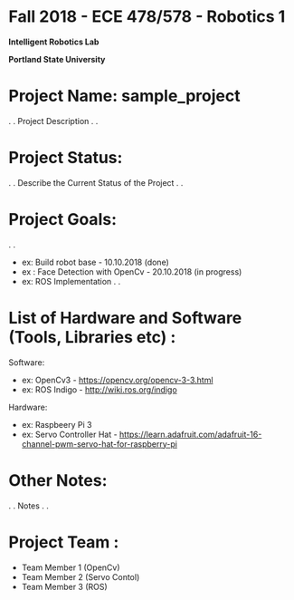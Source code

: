 # Fall 2018 - ECE 478/578 - Robotics 1
**Intelligent Robotics Lab**

**Portland State University**

# Project Name: sample_project
.
.
Project Description
.
.

# Project Status:
.
.
Describe the Current Status of the Project
.
.

# Project Goals:
.
.
- ex: Build robot base - 10.10.2018 (done)
- ex : Face Detection with OpenCv - 20.10.2018 (in progress)
- ex: ROS Implementation
.
.

# List of Hardware and Software (Tools, Libraries etc) :

Software:

- ex: OpenCv3 - https://opencv.org/opencv-3-3.html
- ex: ROS Indigo - http://wiki.ros.org/indigo

Hardware:

- ex: Raspbeery Pi 3
- ex: Servo Controller Hat - https://learn.adafruit.com/adafruit-16-channel-pwm-servo-hat-for-raspberry-pi

# Other Notes:
.
.
Notes
.
.

# Project Team :
- Team Member 1 (OpenCv)
- Team Member 2 (Servo Contol)
- Team Member 3 (ROS)


